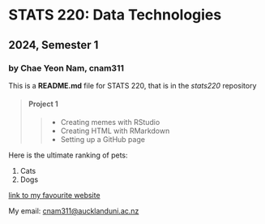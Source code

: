 # STATS 220: Data Technologies
## 2024, Semester 1
### by Chae Yeon Nam, cnam311

This is a **README.md** file for STATS 220, that is in the *stats220* repository

> #### Project 1
>> - Creating memes with RStudio
>> - Creating HTML with RMarkdown
>> - Setting up a GitHub page

Here is the ultimate ranking of pets:
1. Cats
2. Dogs

[link to my favourite website]("https://sudokuexchange.com/play/)

My email: <cnam311@aucklanduni.ac.nz>
